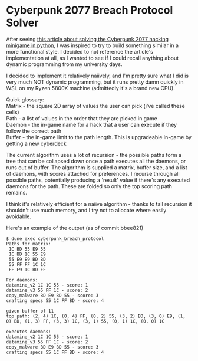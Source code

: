 # Cyberpunk 2077 Breach Protocol Solver

After seeing
[this article about solving the Cyberpunk 2077 hacking minigame in python](https://nicolas-siplis.com/blog/cyberpwned),
I was inspired to try to build something similar in a more functional style. I
decided to not reference the article's implementation at all, as I wanted to see
if I could recall anything about dynamic programming from my university days.

I decided to implement it relatively naiively, and I'm pretty sure what I did is
very much NOT dynamic programming, but it runs pretty damn quickly in WSL on my
Ryzen 5800X machine (admittedly it's a brand new CPU).

Quick glossary:  
Matrix - the square 2D array of values the user can pick (i've called these
cells)  
Path - a list of values in the order that they are picked in game  
Daemon - the in-game name for a hack that a user can execute if they follow the
correct path  
Buffer - the in-game limit to the path length. This is upgradeable in-game by
getting a new cyberdeck

The current algorithm uses a lot of recursion - the possible paths form a tree
that can be collapsed down once a path executes all the daemons, or runs out of
buffer. The algorithm is supplied a matrix, buffer size, and a list of daemons,
with scores attached for preferences. I recurse through all possible paths,
potentially producing a 'result' value if there's any executed daemons for the
path. These are folded so only the top scoring path remains.

I think it's relatively efficient for a naiive algorithm - thanks to tail
recursion it shouldn't use much memory, and I try not to allocate where easily
avoidable.

Here's an example of the output (as of commit bbee821)

```
$ dune exec cyberpunk_breach_protocol
Paths for matrix:    
 1C BD 55 E9 55
 1C BD 1C 55 E9
 55 E9 E9 BD BD
 55 FF FF 1C 1C
 FF E9 1C BD FF

For daemons:
datamine_v2 1C 1C 55 - score: 1
datamine_v3 55 FF 1C - score: 2
copy_malware BD E9 BD 55 - score: 3
crafting specs 55 1C FF BD - score: 4

given buffer of 11
top path: (2, 4) 1C, (0, 4) FF, (0, 2) 55, (3, 2) BD, (3, 0) E9, (1, 0) BD, (1, 3) FF, (3, 3) 1C, (3, 1) 55, (0, 1) 1C, (0, 0) 1C

executes daemons:
datamine_v2 1C 1C 55 - score: 1
datamine_v3 55 FF 1C - score: 2
copy_malware BD E9 BD 55 - score: 3
crafting specs 55 1C FF BD - score: 4
```
